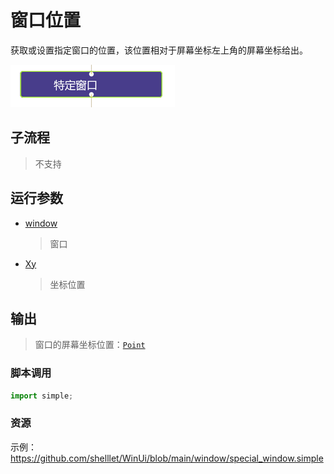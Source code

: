 # 窗口位置
获取或设置指定窗口的位置，该位置相对于屏幕坐标左上角的屏幕坐标给出。

![WindowXy](./images/2022-11-27_143849.png ':size=90%')

## 子流程
> 不支持

## 运行参数

* [window](./types/Wnd.md)
  > 窗口
* [Xy](./types/Point.md)
  > 坐标位置


## 输出

> 窗口的屏幕坐标位置：[`Point`](./types/Point.md)


### 脚本调用

```python
import simple;

```

### 资源

示例：https://github.com/shelllet/WinUi/blob/main/window/special_window.simple
